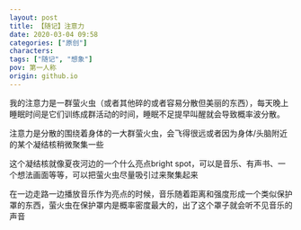 ```yaml
---
layout: post
title: 【随记】注意力
date: 2020-03-04 09:58
categories: ["原创"]
characters: 
tags: ["随记", "想象"]
pov: 第一人称
origin: github.io
---
```


我的注意力是一群萤火虫（或者其他碎的或者容易分散但美丽的东西），每天晚上睡眠时间是它们训练成群活动的时间，睡眠不足提早叫醒就会导致概率波分散。

注意力是分散的围绕着身体的一大群萤火虫，会飞得很远或者因为身体/头脑附近的某个凝结核稍微聚集一些

这个凝结核就像夏夜河边的一个什么亮点bright spot，可以是音乐、有声书、一个想法画面等等，可以把萤火虫尽量吸引过来聚集起来

在一边走路一边播放音乐作为亮点的时候，音乐随着距离和强度形成一个类似保护罩的东西，萤火虫在保护罩内是概率密度最大的，出了这个罩子就会听不见音乐的声音
